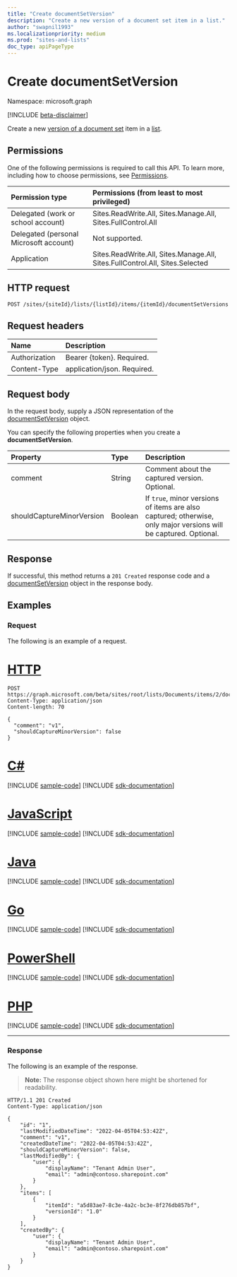 ```yaml
---
title: "Create documentSetVersion"
description: "Create a new version of a document set item in a list."
author: "swapnil1993"
ms.localizationpriority: medium
ms.prod: "sites-and-lists"
doc_type: apiPageType
---
```


# Create documentSetVersion
Namespace: microsoft.graph

[!INCLUDE [beta-disclaimer](../../includes/beta-disclaimer.md)]

Create a new [version of a document set](../resources/documentsetversion.md) item in a [list](../resources/list.md).

## Permissions
One of the following permissions is required to call this API. To learn more, including how to choose permissions, see [Permissions](/graph/permissions-reference).

|Permission type|Permissions (from least to most privileged)|
|:---|:---|
|Delegated (work or school account)|Sites.ReadWrite.All, Sites.Manage.All, Sites.FullControl.All|
|Delegated (personal Microsoft account)|Not supported.|
|Application|Sites.ReadWrite.All, Sites.Manage.All, Sites.FullControl.All, Sites.Selected|

## HTTP request

<!-- {
  "blockType": "ignored"
}
-->
``` http
POST /sites/{siteId}/lists/{listId}/items/{itemId}/documentSetVersions
```

## Request headers
|Name|Description|
|:---|:---|
|Authorization|Bearer {token}. Required.|
|Content-Type|application/json. Required.|

## Request body
In the request body, supply a JSON representation of the [documentSetVersion](../resources/documentsetversion.md) object.

You can specify the following properties when you create a **documentSetVersion**.

|Property|Type|Description|
|:---|:---|:---|
|comment|String|Comment about the captured version. Optional.|
|shouldCaptureMinorVersion|Boolean|If `true`, minor versions of items are also captured; otherwise, only major versions will be captured. Optional.|



## Response

If successful, this method returns a `201 Created` response code and a [documentSetVersion](../resources/documentsetversion.md) object in the response body.

## Examples

### Request

The following is an example of a request.


# [HTTP](#tab/http)
<!-- {
  "blockType": "request",
  "name": "create_documentsetversion"
}
-->
``` http
POST https://graph.microsoft.com/beta/sites/root/lists/Documents/items/2/documentSetVersions
Content-Type: application/json
Content-length: 70

{
  "comment": "v1",
  "shouldCaptureMinorVersion": false
}
```

# [C#](#tab/csharp)
[!INCLUDE [sample-code](../includes/snippets/csharp/create-documentsetversion-csharp-snippets.md)]
[!INCLUDE [sdk-documentation](../includes/snippets/snippets-sdk-documentation-link.md)]

# [JavaScript](#tab/javascript)
[!INCLUDE [sample-code](../includes/snippets/javascript/create-documentsetversion-javascript-snippets.md)]
[!INCLUDE [sdk-documentation](../includes/snippets/snippets-sdk-documentation-link.md)]

# [Java](#tab/java)
[!INCLUDE [sample-code](../includes/snippets/java/create-documentsetversion-java-snippets.md)]
[!INCLUDE [sdk-documentation](../includes/snippets/snippets-sdk-documentation-link.md)]

# [Go](#tab/go)
[!INCLUDE [sample-code](../includes/snippets/go/create-documentsetversion-go-snippets.md)]
[!INCLUDE [sdk-documentation](../includes/snippets/snippets-sdk-documentation-link.md)]

# [PowerShell](#tab/powershell)
[!INCLUDE [sample-code](../includes/snippets/powershell/create-documentsetversion-powershell-snippets.md)]
[!INCLUDE [sdk-documentation](../includes/snippets/snippets-sdk-documentation-link.md)]

# [PHP](#tab/php)
[!INCLUDE [sample-code](../includes/snippets/php/create-documentsetversion-php-snippets.md)]
[!INCLUDE [sdk-documentation](../includes/snippets/snippets-sdk-documentation-link.md)]

---



### Response

The following is an example of the response.

>**Note:** The response object shown here might be shortened for readability.
<!-- {
  "blockType": "response",
  "name": "create_documentsetversion",
  "truncated": true,
  "@odata.type": "microsoft.graph.documentSetVersion"
}
-->
``` http
HTTP/1.1 201 Created
Content-Type: application/json

{
    "id": "1",
    "lastModifiedDateTime": "2022-04-05T04:53:42Z",
    "comment": "v1",
    "createdDateTime": "2022-04-05T04:53:42Z",
    "shouldCaptureMinorVersion": false,
    "lastModifiedBy": {
        "user": {
            "displayName": "Tenant Admin User",
            "email": "admin@contoso.sharepoint.com"
        }
    },
    "items": [
        {
            "itemId": "a5d83ae7-8c3e-4a2c-bc3e-8f276db857bf",
            "versionId": "1.0"
        }
    ],
    "createdBy": {
        "user": {
            "displayName": "Tenant Admin User",
            "email": "admin@contoso.sharepoint.com"
        }
    }
}
```

